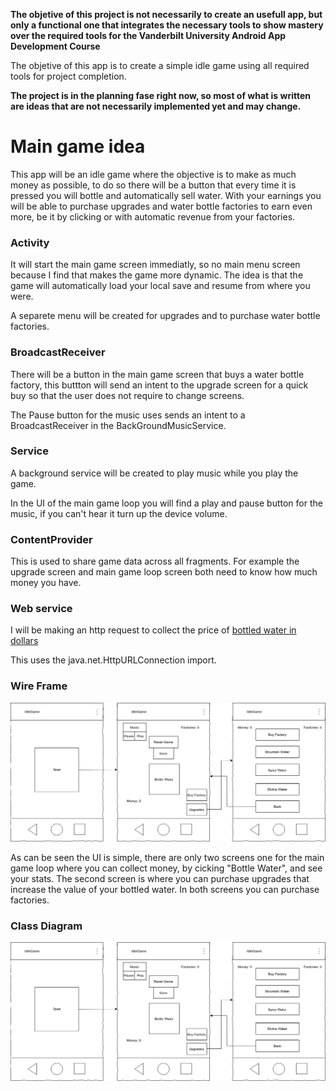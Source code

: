 **The objetive of this project is not necessarily to create an usefull app, but only a functional one that integrates the necessary tools to show mastery over the required tools for the Vanderbilt University Android App Development Course**

The objetive of this app is to create a simple idle game using all required tools for project completion.

**The project is in the planning fase right now, so most of what is written are ideas that are not necessarily implemented yet and may change.**

# Main game idea

This app will be an idle game where the objective is to make as much money as possible, to do so there will be a button that every time it is pressed you will bottle and automatically sell water. With your earnings you will be able to purchase upgrades and water bottle factories to earn even more, be it by clicking or with automatic revenue from your factories.

### Activity

It will start the main game screen immediatly, so no main menu screen because I find that makes the game more dynamic. The idea is that the game will automatically load your local save and resume from where you were.

A separete menu will be created for upgrades and to purchase water bottle factories.

### BroadcastReceiver

There will be a button in the main game screen that buys a water bottle factory, this buttton will send an intent to the upgrade screen for a quick buy so that the user does not require to change screens.

The Pause button for the music uses sends an intent to a BroadcastReceiver in the BackGroundMusicService.

### Service

A background service will be created to play music while you play the game.

In the UI of the main game loop you will find a play and pause button for the music, if you can't hear it turn up the device volume.

### ContentProvider

This is used to share game data across all fragments. For example the upgrade screen and main game loop screen both need to know how much money you have.


### Web service

I will be making an http request to collect the price of [bottled water in dollars](https://www.globalproductprices.com/USA/mineral_water_prices/#)

This uses the java.net.HttpURLConnection import.

### Wire Frame
![alt text](https://github.com/AdornedT/IdleGameAPP/blob/master/game_wire_frame.png)

As can be seen the UI is simple, there are only two screens one for the main game loop where you can collect money, by cicking "Bottle Water", and see your stats. The second screen is where you can purchase upgrades that increase the value of your bottled water. In both screens you can purchase factories.

### Class Diagram
![class diagram](https://github.com/AdornedT/IdleGameAPP/blob/master/game_wire_frame.png)